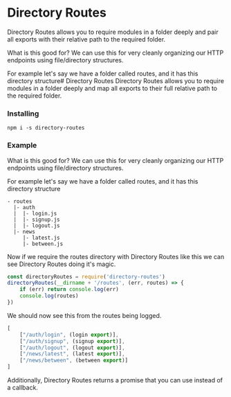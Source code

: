 # Directory Routes
Directory Routes allows you to require modules in a folder deeply and pair all exports with their relative path to the required folder.

What is this good for? We can use this for very cleanly organizing our HTTP endpoints using file/directory structures.

For example let's say we have a folder called routes, and it has this directory structure# Directory Routes
Directory Routes allows you to require modules in a folder deeply and map all exports to their full relative path to the required folder.

### Installing
`npm i -s directory-routes`


### Example
What is this good for? We can use this for very cleanly organizing our HTTP endpoints using file/directory structures.

For example let's say we have a folder called routes, and it has this directory structure

```
- routes
  |- auth
  |  |- login.js
  |  |- signup.js
  |  |- logout.js
  |- news
     |- latest.js
     |- between.js
```
Now if we require the routes directory with Directory Routes like this we can see Directory Routes doing it's magic.
```js
const directoryRoutes = require('directory-routes')
directoryRoutes(__dirname + '/routes', (err, routes) => {
	if (err) return console.log(err)
    console.log(routes)
})
```
We should now see this from the routes being logged.
```js
[
    ["/auth/login", (login export)],
    ["/auth/signup", (signup export)],
    ["/auth/logout", (logout export)],
    ["/news/latest", (latest export)],
    ["/news/between", (between export)]
]
```

Additionally, Directory Routes returns a promise that you can use instead of a callback.
